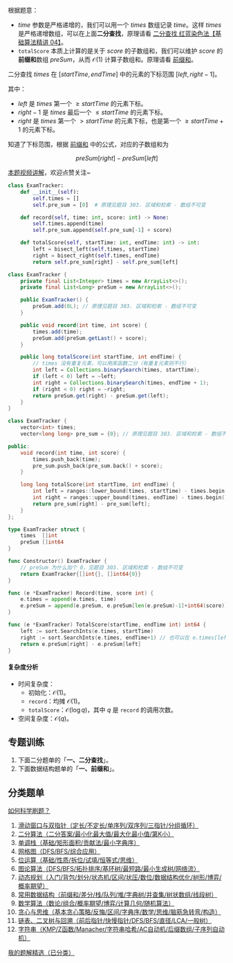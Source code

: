 根据题意：

- $\textit{time}$ 参数是严格递增的，我们可以用一个 $\textit{times}$ 数组记录 $\textit{time}$。这样 $\textit{times}$ 是严格递增数组，可以在上面**二分查找**，原理请看 [二分查找 红蓝染色法【基础算法精讲 04】](https://www.bilibili.com/video/BV1AP41137w7/)。
- $\texttt{totalScore}$ 本质上计算的是关于 $\textit{score}$ 的子数组和，我们可以维护 $\textit{score}$ 的**前缀和**数组 $\textit{preSum}$，从而 $\mathcal{O}(1)$ 计算子数组和。原理请看 [前缀和](https://leetcode.cn/problems/range-sum-query-immutable/solution/qian-zhui-he-ji-qi-kuo-zhan-fu-ti-dan-py-vaar/)。

二分查找 $\textit{times}$ 在 $[\textit{startTime},\textit{endTime}]$ 中的元素的下标范围 $[\textit{left},\textit{right}-1]$。

其中：

- $\textit{left}$ 是 $\textit{times}$ 第一个 $\ge \textit{startTime}$ 的元素下标。
- $\textit{right}-1$ 是 $\textit{times}$ 最后一个 $\le \textit{startTime}$ 的元素下标。
- $\textit{right}$ 是 $\textit{times}$ 第一个 $> \textit{startTime}$ 的元素下标，也是第一个 $\ge \textit{startTime}+1$ 的元素下标。

知道了下标范围，根据 [前缀和](https://leetcode.cn/problems/range-sum-query-immutable/solution/qian-zhui-he-ji-qi-kuo-zhan-fu-ti-dan-py-vaar/) 中的公式，对应的子数组和为

$$
\textit{preSum}[\textit{right}] - \textit{preSum}[\textit{left}]
$$

[本题视频讲解](https://www.bilibili.com/video/BV16E4uzLEdK/?t=29m19s)，欢迎点赞关注~

```py [sol-Python3]
class ExamTracker:
    def __init__(self):
        self.times = []
        self.pre_sum = [0]  # 原理见题目 303. 区域和检索 - 数组不可变

    def record(self, time: int, score: int) -> None:
        self.times.append(time)
        self.pre_sum.append(self.pre_sum[-1] + score)

    def totalScore(self, startTime: int, endTime: int) -> int:
        left = bisect_left(self.times, startTime)
        right = bisect_right(self.times, endTime)
        return self.pre_sum[right] - self.pre_sum[left]
```

```java [sol-Java]
class ExamTracker {
    private final List<Integer> times = new ArrayList<>();
    private final List<Long> preSum = new ArrayList<>();

    public ExamTracker() {
        preSum.add(0L); // 原理见题目 303. 区域和检索 - 数组不可变
    }

    public void record(int time, int score) {
        times.add(time);
        preSum.add(preSum.getLast() + score);
    }

    public long totalScore(int startTime, int endTime) {
        // times 没有重复元素，可以用库函数二分（有重复元素则不行）
        int left = Collections.binarySearch(times, startTime);
        if (left < 0) left = ~left;
        int right = Collections.binarySearch(times, endTime + 1);
        if (right < 0) right = ~right;
        return preSum.get(right) - preSum.get(left);
    }
}
```

```cpp [sol-C++]
class ExamTracker {
    vector<int> times;
    vector<long long> pre_sum = {0}; // 原理见题目 303. 区域和检索 - 数组不可变

public:
    void record(int time, int score) {
        times.push_back(time);
        pre_sum.push_back(pre_sum.back() + score);
    }

    long long totalScore(int startTime, int endTime) {
        int left = ranges::lower_bound(times, startTime) - times.begin();
        int right = ranges::upper_bound(times, endTime) - times.begin();
        return pre_sum[right] - pre_sum[left];
    }
};
```

```go [sol-Go]
type ExamTracker struct {
	times  []int
	preSum []int64
}

func Constructor() ExamTracker {
	// preSum 为什么加个 0，见题目 303. 区域和检索 - 数组不可变
	return ExamTracker{[]int{}, []int64{0}}
}

func (e *ExamTracker) Record(time, score int) {
	e.times = append(e.times, time)
	e.preSum = append(e.preSum, e.preSum[len(e.preSum)-1]+int64(score))
}

func (e *ExamTracker) TotalScore(startTime, endTime int) int64 {
	left := sort.SearchInts(e.times, startTime)
	right := sort.SearchInts(e.times, endTime+1) // 也可以在 e.times[left:] 中二分
	return e.preSum[right] - e.preSum[left]
}
```

#### 复杂度分析

- 时间复杂度：
  - 初始化：$\mathcal{O}(1)$。
  - $\texttt{record}$：均摊 $\mathcal{O}(1)$。
  - $\texttt{totalScore}$：$\mathcal{O}(\log q)$，其中 $q$ 是 $\texttt{record}$ 的调用次数。
- 空间复杂度：$\mathcal{O}(q)$。

## 专题训练

1. 下面二分题单的「**一、二分查找**」。
2. 下面数据结构题单的「**一、前缀和**」。

## 分类题单

[如何科学刷题？](https://leetcode.cn/circle/discuss/RvFUtj/)

1. [滑动窗口与双指针（定长/不定长/单序列/双序列/三指针/分组循环）](https://leetcode.cn/circle/discuss/0viNMK/)
2. [二分算法（二分答案/最小化最大值/最大化最小值/第K小）](https://leetcode.cn/circle/discuss/SqopEo/)
3. [单调栈（基础/矩形面积/贡献法/最小字典序）](https://leetcode.cn/circle/discuss/9oZFK9/)
4. [网格图（DFS/BFS/综合应用）](https://leetcode.cn/circle/discuss/YiXPXW/)
5. [位运算（基础/性质/拆位/试填/恒等式/思维）](https://leetcode.cn/circle/discuss/dHn9Vk/)
6. [图论算法（DFS/BFS/拓扑排序/基环树/最短路/最小生成树/网络流）](https://leetcode.cn/circle/discuss/01LUak/)
7. [动态规划（入门/背包/划分/状态机/区间/状压/数位/数据结构优化/树形/博弈/概率期望）](https://leetcode.cn/circle/discuss/tXLS3i/)
8. [常用数据结构（前缀和/差分/栈/队列/堆/字典树/并查集/树状数组/线段树）](https://leetcode.cn/circle/discuss/mOr1u6/)
9. [数学算法（数论/组合/概率期望/博弈/计算几何/随机算法）](https://leetcode.cn/circle/discuss/IYT3ss/)
10. [贪心与思维（基本贪心策略/反悔/区间/字典序/数学/思维/脑筋急转弯/构造）](https://leetcode.cn/circle/discuss/g6KTKL/)
11. [链表、二叉树与回溯（前后指针/快慢指针/DFS/BFS/直径/LCA/一般树）](https://leetcode.cn/circle/discuss/K0n2gO/)
12. [字符串（KMP/Z函数/Manacher/字符串哈希/AC自动机/后缀数组/子序列自动机）](https://leetcode.cn/circle/discuss/SJFwQI/)

[我的题解精选（已分类）](https://github.com/EndlessCheng/codeforces-go/blob/master/leetcode/SOLUTIONS.md)
